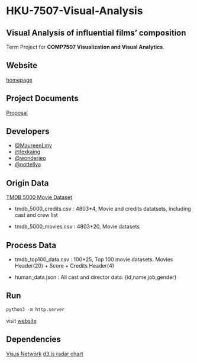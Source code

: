 # HKU-7507-Visual-Analysis

## Visual Analysis of influential films’ composition

Term Project for **COMP7507 Visualization and Visual Analytics**.

## Website

[homepage](https://alextk2012.github.io/HKU-7507-Visual-Analysis/)

## Project Documents

[Proposal](https://docs.google.com/document/d/14E9eWycF5MX0oKUyZwmJY-5fs4PPzBHffhbfNvNlxcU/edit)

## Developers

- [@MaureenLmy](https://github.com/MaureenLmy)
- [@lexkaing](https://alextk2012.github.io)
- [@wonderjeo](https://github.com/wonderjeo)
- [@nottellya](https://github.com/nottellya)

## Origin Data

[TMDB 5000 Movie Dataset](https://www.kaggle.com/tmdb/tmdb-movie-metadata/version/2)

- tmdb_5000_credits.csv : 4803*4, Movie and credits datatsets, including cast and crew list

- tmdb_5000_movies.csv : 4803*20, Movie datasets

## Process Data

- tmdb_top100_data.csv : 100*25, Top 100 movie datasets. Movies Header(20) + Score + Credits Header(4)

- human_data.json : All cast and director data: {id,name,job,gender}

## Run

``` python
python3 -m http.server
```

visit [website](http://localhost:8000)

## Dependencies

[Vis.js Network](http://visjs.org/docs/network/)
[d3.js radar chart](https://www.visualcinnamon.com/2015/10/different-look-d3-radar-chart.html)
